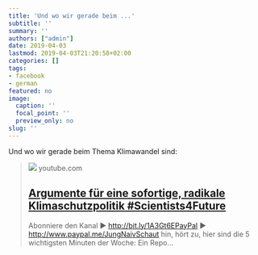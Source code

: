 ```yaml
---
title: 'Und wo wir gerade beim ...'
subtitle: ''
summary: ''
authors: ["admin"]
date: 2019-04-03
lastmod: 2019-04-03T21:20:58+02:00
categories: []
tags:
- facebook
- german
featured: no
image:
  caption: ''
  focal_point: ''
  preview_only: no
slug: ''
---
```

Und wo wir gerade beim Thema Klimawandel sind:
> [![](https://i.ytimg.com/vi/dGow4VDa6V0/maxresdefault.jpg)](https://www.youtube.com/watch?v=dGow4VDa6V0)
> youtube.com
> ## [Argumente für eine sofortige, radikale Klimaschutzpolitik #Scientists4Future](https://www.youtube.com/watch?v=dGow4VDa6V0)
>
>Abonniere den Kanal ► http://bit.ly/1A3Gt6EPayPal ► http://www.paypal.me/JungNaivSchaut hin, hört zu, hier sind die 5 wichtigsten Minuten der Woche: Ein Repo...


